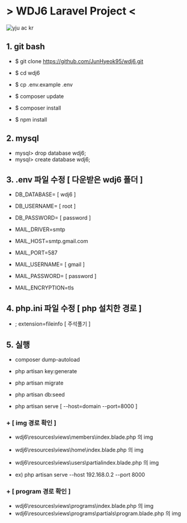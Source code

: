 # > WDJ6 Laravel Project <
![yju ac kr](https://user-images.githubusercontent.com/48374069/70375447-36bac580-1941-11ea-9cb3-1b2505947fa7.jpg)

## 1. git bash
- $ git clone https://github.com/JunHyeok95/wdj6.git
- $ cd wdj6
- $ cp .env.example .env

- $ composer update
- $ composer install
- $ npm install

## 2. mysql
- mysql> drop database wdj6;
- mysql> create database wdj6;

## 3. .env 파일 수정 [ 다운받은 wdj6 폴더 ]
- DB_DATABASE= [ wdj6 ]
- DB_USERNAME= [ root ]
- DB_PASSWORD= [ password ]

- MAIL_DRIVER=smtp
- MAIL_HOST=smtp.gmail.com
- MAIL_PORT=587
- MAIL_USERNAME= [ gmail ]
- MAIL_PASSWORD= [ password ]
- MAIL_ENCRYPTION=tls

## 4. php.ini 파일 수정 [ php 설치한 경로 ]
- ; extension=fileinfo [ 주석풀기 ]

## 5. 실행 
- composer dump-autoload

- php artisan key:generate
- php artisan migrate
- php artisan db:seed

- php artisan serve [ --host=domain --port=8000 ]




### + [ img 경로 확인 ]
- wdj6\resources\views\members\index.blade.php 의 img
- wdj6\resources\views\home\index.blade.php 의 img
- wdj6\resources\views\users\partialindex.blade.php 의 img

- ex) php artisan serve --host 192.168.0.2 --port 8000


### + [ program 경로 확인 ]
- wdj6\resources\views\programs\index.blade.php 의 img
- wdj6\resources\views\programs\partials\program.blade.php 의 img